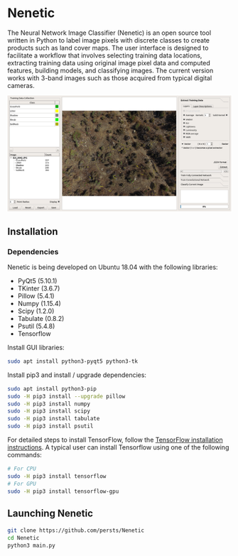 # Nenetic
The Neural Network Image Classifier (Nenetic) is an open source tool written in Python to label image pixels with discrete classes to create products such as land cover maps. The user interface is designed to facilitate a workflow that involves selecting training data locations, extracting training data using original image pixel data and computed features, building models, and classifying images. The current version works with 3-band images such as those acquired from typical digital cameras.


![Screen Shot](doc/source/Images/NeneticTraining.png)


## Installation

### Dependencies
Nenetic is being developed on Ubuntu 18.04 with the following libraries:

* PyQt5 (5.10.1)
* TKinter (3.6.7)
* Pillow (5.4.1)
* Numpy (1.15.4)
* Scipy (1.2.0)
* Tabulate (0.8.2)
* Psutil (5.4.8)
* Tensorflow

Install GUI libraries:

``` bash
sudo apt install python3-pyqt5 python3-tk
```
Install pip3 and install / upgrade dependencies:

```bash
sudo apt install python3-pip
sudo -H pip3 install --upgrade pillow
sudo -H pip3 install numpy
sudo -H pip3 install scipy
sudo -H pip3 install tabulate
sudo -H pip3 install psutil
```

For detailed steps to install TensorFlow, follow the [TensorFlow installation instructions](https://www.tensorflow.org/install/). A typical user can install Tensorflow using one of the following commands:
``` bash
# For CPU
sudo -H pip3 install tensorflow
# For GPU
sudo -H pip3 install tensorflow-gpu
```

## Launching Nenetic
```bash
git clone https://github.com/persts/Nenetic
cd Nenetic
python3 main.py
```
